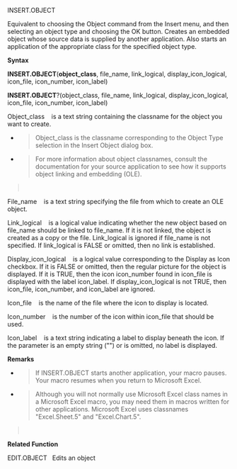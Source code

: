 INSERT.OBJECT

Equivalent to choosing the Object command from the Insert menu, and then
selecting an object type and choosing the OK button. Creates an embedded
object whose source data is supplied by another application. Also starts
an application of the appropriate class for the specified object type.

**Syntax**

**INSERT.OBJECT**(**object\_class**, file\_name, link\_logical,
display\_icon\_logical, icon\_file, icon\_number, icon\_label)

**INSERT.OBJECT**?(object\_class, file\_name, link\_logical,
display\_icon\_logical, icon\_file, icon\_number, icon\_label)

Object\_class    is a text string containing the classname for the
object you want to create.

  - > Object\_class is the classname corresponding to the Object Type
    > selection in the Insert Object dialog box.

  - > For more information about object classnames, consult the
    > documentation for your source application to see how it supports
    > object linking and embedding (OLE).

>  

File\_name    is a text string specifying the file from which to create
an OLE object.

Link\_logical    is a logical value indicating whether the new object
based on file\_name should be linked to file\_name. If it is not linked,
the object is created as a copy or the file. Link\_logical is ignored if
file\_name is not specified. If link\_logical is FALSE or omitted, then
no link is established.

Display\_icon\_logical    is a logical value corresponding to the
Display as Icon checkbox. If it is FALSE or omitted, then the regular
picture for the object is displayed. If it is TRUE, then the icon
icon\_number found in icon\_file is displayed with the label
icon\_label. If display\_icon\_logical is not TRUE, then icon\_file,
icon\_number, and icon\_label are ignored.

Icon\_file    is the name of the file where the icon to display is
located.

Icon\_number    is the number of the icon within icon\_file that should
be used.

Icon\_label    is a text string indicating a label to display beneath
the icon. If the parameter is an empty string ("") or is omitted, no
label is displayed.

**Remarks**

  - > If INSERT.OBJECT starts another application, your macro pauses.
    > Your macro resumes when you return to Microsoft Excel.

  - > Although you will not normally use Microsoft Excel class names in
    > a Microsoft Excel macro, you may need them in macros written for
    > other applications. Microsoft Excel uses classnames
    > "Excel.Sheet.5" and "Excel.Chart.5".

>  

**Related Function**

EDIT.OBJECT   Edits an object


